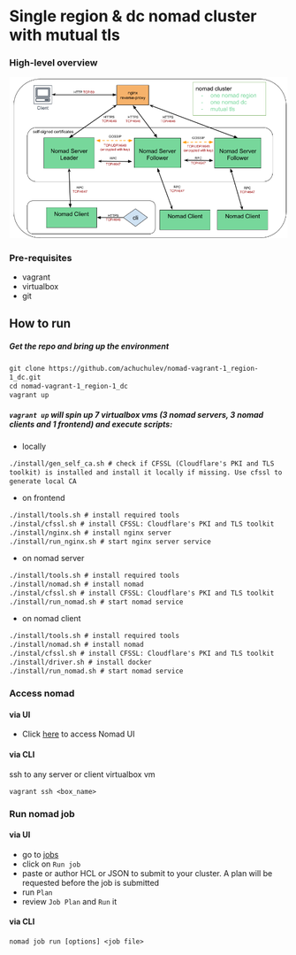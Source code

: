 # Single region & dc nomad cluster with mutual tls 

### High-level overview
<img src="diagrams/nginx-reverse-proxy-nomad-1dc-1region.png" />

### Pre-requisites

- vagrant
- virtualbox
- git

## How to run

##### Get the repo and bring up the environment

```
git clone https://github.com/achuchulev/nomad-vagrant-1_region-1_dc.git
cd nomad-vagrant-1_region-1_dc
vagrant up
```

##### `vagrant up` will spin up 7 virtualbox vms (3 nomad servers, 3 nomad clients and 1 frontend) and execute scripts:

- locally

```
./install/gen_self_ca.sh # check if CFSSL (Cloudflare's PKI and TLS toolkit) is installed and install it locally if missing. Use cfssl to generate local CA

```

- on frontend

```
./install/tools.sh # install required tools
./instal/cfssl.sh # install CFSSL: Cloudflare's PKI and TLS toolkit
./install/nginx.sh # install nginx server
./install/run_nginx.sh # start nginx server service
```

- on nomad server

```
./install/tools.sh # install required tools
./install/nomad.sh # install nomad
./instal/cfssl.sh # install CFSSL: Cloudflare's PKI and TLS toolkit
./install/run_nomad.sh # start nomad service
```

- on nomad client

```
./install/tools.sh # install required tools
./install/nomad.sh # install nomad
./instal/cfssl.sh # install CFSSL: Cloudflare's PKI and TLS toolkit
./install/driver.sh # install docker
./install/run_nomad.sh # start nomad service
```

### Access nomad

#### via UI

- Click [here](http://192.168.10.250) to access Nomad UI

#### via CLI

ssh to any server or client virtualbox vm

```
vagrant ssh <box_name>
```

### Run nomad job

#### via UI

- go to [jobs](http://192.168.10.250/ui/jobs)
- click on `Run job`
- paste or author HCL or JSON to submit to your cluster. A plan will be requested before the job is submitted
- run `Plan`
- review `Job Plan` and `Run` it


#### via CLI

```
nomad job run [options] <job file>
```


